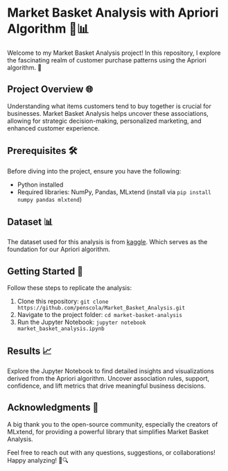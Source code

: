 # Market Basket Analysis with Apriori Algorithm 🛒📊

Welcome to my Market Basket Analysis project! In this repository, I explore the fascinating realm of customer purchase patterns using the Apriori algorithm. 🚀

## Project Overview 🌐

Understanding what items customers tend to buy together is crucial for businesses. Market Basket Analysis helps uncover these associations, allowing for strategic decision-making, personalized marketing, and enhanced customer experience.

## Prerequisites 🛠️

Before diving into the project, ensure you have the following:

- Python installed
- Required libraries: NumPy, Pandas, MLxtend (install via `pip install numpy pandas mlxtend`)

## Dataset 📊

The dataset used for this analysis is from [kaggle](https://www.kaggle.com/datasets/dragonheir/basket-optimisation). Which serves as the foundation for our Apriori algorithm.

## Getting Started 🚀

Follow these steps to replicate the analysis:

1. Clone this repository: `git clone https://github.com/penscola/Market_Basket_Analysis.git`
2. Navigate to the project folder: `cd market-basket-analysis`
3. Run the Jupyter Notebook: `jupyter notebook market_basket_analysis.ipynb`

## Results 📈

Explore the Jupyter Notebook to find detailed insights and visualizations derived from the Apriori algorithm. Uncover association rules, support, confidence, and lift metrics that drive meaningful business decisions.

## Acknowledgments 🙌

A big thank you to the open-source community, especially the creators of MLxtend, for providing a powerful library that simplifies Market Basket Analysis.

Feel free to reach out with any questions, suggestions, or collaborations! Happy analyzing! 🛒🔍